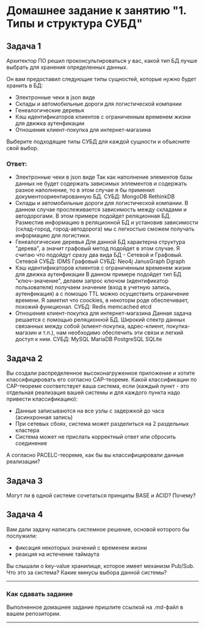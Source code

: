# Домашнее задание к занятию "1. Типы и структура СУБД"

## Задача 1

Архитектор ПО решил проконсультироваться у вас, какой тип БД 
лучше выбрать для хранения определенных данных.

Он вам предоставил следующие типы сущностей, которые нужно будет хранить в БД:

- Электронные чеки в json виде
- Склады и автомобильные дороги для логистической компании
- Генеалогические деревья
- Кэш идентификаторов клиентов с ограниченным временем жизни для движка аутенфикации
- Отношения клиент-покупка для интернет-магазина

Выберите подходящие типы СУБД для каждой сущности и объясните свой выбор.

### Ответ:

- Электронные чеки в json виде
Так как наполнение элементов базы данных не будет содержать зависимых эллементов и содержать разное наполнение, то в этом случае я бы применил 
документоориентированную БД. 
СУБД:
MongoDB
RethinkDB
- Склады и автомобильные дороги для логистической компании.
В данном случае прослеживается зависимость между складами и автодорогами. В этом примере подойдет реляционная БД. Разместив информацию в реляционной БД и 
установив зависимости (склад-город, город-автодорога) мы с легкостью сможем получать информацию для логистики.
- Генеалогические деревья
Для данной БД характерна структура "дерева", а значит графовый метод подойдет в этом случае. Я считаю что подойдут сразу два вида БД - Сетевой и Графовый.
Сетевой СУБД:
IDMS 
Графовый СУБД:
Neo4j
JanusGraph
Dgraph
- Кэш идентификаторов клиентов с ограниченным временем жизни для движка аутенфикации
В данном примере подойдет тип БД "ключ-значение", делаем запрос ключом (идентификатор пользователя) получаем значение (вход в учетную запись, аутенфикация)
а с помощю TTL можно осуществить ограничение времени. Я заметил что coockies, в некоторм роде обеспечивает, похожий функционал.
СУБД:
Redis
memcached
etcd
- Отношения клиент-покупка для интернет-магазина
Данная задача решается с помощью реляционной БД. Широкий спектр данных связанных между собой (клиент-покупка, адрес-клиент, покупка-магазин и т.п.), нам необходимо
обеспечить эти связи и легкий доступ к ним.
СУБД:
MySQL
MariaDB
PostgreSQL
SQLite


## Задача 2

Вы создали распределенное высоконагруженное приложение и хотите классифицировать его согласно 
CAP-теореме. Какой классификации по CAP-теореме соответствует ваша система, если 
(каждый пункт - это отдельная реализация вашей системы и для каждого пункта надо привести классификацию):

- Данные записываются на все узлы с задержкой до часа (асинхронная запись)
- При сетевых сбоях, система может разделиться на 2 раздельных кластера
- Система может не прислать корректный ответ или сбросить соединение

А согласно PACELC-теореме, как бы вы классифицировали данные реализации?

## Задача 3

Могут ли в одной системе сочетаться принципы BASE и ACID? Почему?

## Задача 4

Вам дали задачу написать системное решение, основой которого бы послужили:

- фиксация некоторых значений с временем жизни
- реакция на истечение таймаута

Вы слышали о key-value хранилище, которое имеет механизм Pub/Sub. 
Что это за система? Какие минусы выбора данной системы?

---

### Как cдавать задание

Выполненное домашнее задание пришлите ссылкой на .md-файл в вашем репозитории.

---
